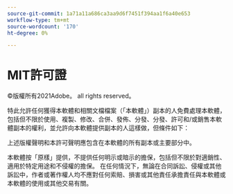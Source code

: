 ```yaml
---
source-git-commit: 1a71a11a686ca3aa9d6f7451f394aa1f6a40e653
workflow-type: tm+mt
source-wordcount: '170'
ht-degree: 0%

---
```

# MIT許可證

©版權所有2021Adobe。 all rights reserved。

特此允許任何獲得本軟體和相關文檔檔案（「本軟體」）副本的人免費處理本軟體，包括但不限於使用、複製、修改、合併、發佈、分發、分發、許可和/或銷售本軟體副本的權利，並允許向本軟體提供副本的人這樣做，但條件如下：

上述版權聲明和本許可聲明應包含在本軟體的所有副本或主要部分中。

本軟體按「原樣」提供，不提供任何明示或暗示的擔保，包括但不限於對適銷性、適用於特定用途和不侵權的擔保。 在任何情況下，無論在合同訴訟、侵權或其他訴訟中，作者或著作權人均不應對任何索賠、損害或其他責任承擔責任與本軟體或本軟體的使用或其他交易有關。
